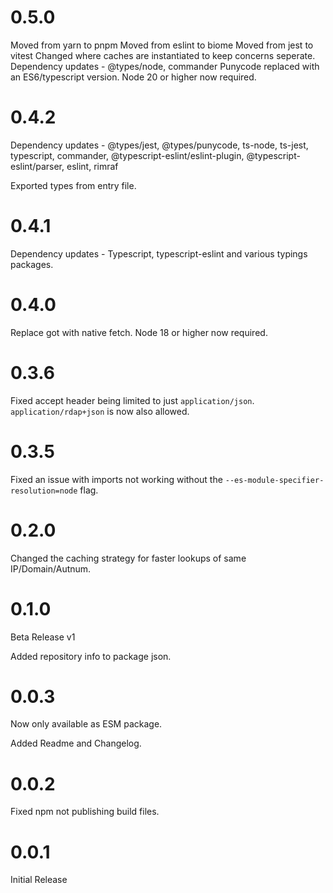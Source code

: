 # 0.5.0

Moved from yarn to pnpm
Moved from eslint to biome
Moved from jest to vitest
Changed where caches are instantiated to keep concerns seperate.
Dependency updates - @types/node, commander
Punycode replaced with an ES6/typescript version.
Node 20 or higher now required.

# 0.4.2

Dependency updates - @types/jest, @types/punycode, ts-node, ts-jest, typescript, commander, @typescript-eslint/eslint-plugin, @typescript-eslint/parser, eslint, rimraf

Exported types from entry file.

# 0.4.1

Dependency updates - Typescript, typescript-eslint and various typings packages.

# 0.4.0

Replace got with native fetch.
Node 18 or higher now required.

# 0.3.6

Fixed accept header being limited to just `application/json`. `application/rdap+json` is now also allowed.

# 0.3.5

Fixed an issue with imports not working without the `--es-module-specifier-resolution=node` flag.

# 0.2.0

Changed the caching strategy for faster lookups of same IP/Domain/Autnum.

# 0.1.0

Beta Release v1

Added repository info to package json.

# 0.0.3

Now only available as ESM package.

Added Readme and Changelog.

# 0.0.2

Fixed npm not publishing build files.

# 0.0.1

Initial Release
